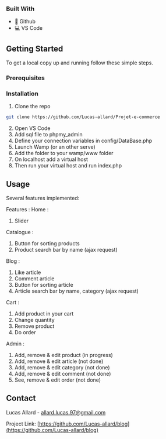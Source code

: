 <!-- ABOUT THE PROJECT -->
### Built With

* 🐙 Github
* 💻 VS Code

<!-- GETTING STARTED -->
## Getting Started

To get a local copy up and running follow these simple steps.

### Prerequisites

### Installation
 
1. Clone the repo
```sh
git clone https://github.com/Lucas-allard/Projet-e-commerce
```
2. Open VS Code
3. Add sql file to phpmy_admin
4. Define your connection variables in config/DataBase.php
5. Launch Wamp (or an other serve)
6. Add the folder to your wamp/www folder
7. On localhost add a virtual host 
8. Then run your virtual host and run index.php


<!-- USAGE EXAMPLES -->
## Usage
Several features implemented: 

Features :
 Home : 
 1. Slider

 Catalogue :
 1. Button for sorting products
 2. Product search bar by name (ajax request)

 Blog : 
 1. Like article
 2. Comment article
 3. Button for sorting article
 4. Article search bar by name, category (ajax request)

 Cart :
 1. Add product in your cart 
 2. Change quantity 
 3. Remove product
 4. Do order

 Admin : 
 1. Add, remove & edit product (in progress)
 2. Add, remove & edit article (not done)
 3. Add, remove & edit category (not done)
 4. Add, remove & edit comment (not done)
 5. See, remove & edit order (not done) 
<!-- CONTACT -->
## Contact

Lucas Allard - allard.lucas.97@gmail.com

Project Link: [https://github.com/Lucas-allard/blog](https://github.com/Lucas-allard/blog)
